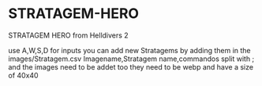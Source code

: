 # STRATAGEM-HERO
STRATAGEM HERO from Helldivers 2

use A,W,S,D for inputs
you can add new Stratagems by adding them in the images/Stratagem.csv
Imagename,Stratagem name,commandos split with ;
and the images need to be addet too they need to be webp and have a size of 40x40
